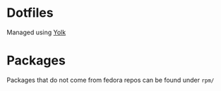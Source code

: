 # Dotfiles

Managed using [Yolk](https://github.com/elkowar/yolk)

# Packages

Packages that do not come from fedora repos can be found under `rpm/`
